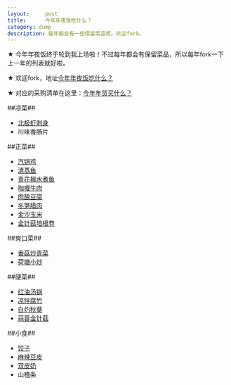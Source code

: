 ```yaml
---
layout:     post
title:      今年年夜饭吃什么？
category: dump
description: 每年都会有一些保留菜品呢。欢迎fork。
---
```

★ 今年年夜饭终于轮到我上场啦！不过每年都会有保留菜品，所以每年fork一下上一年的列表就好啦。

★ 欢迎fork，地址[今年年夜饭吃什么？](https://github.com/Mukosame/mukosame.github.io/blob/master/_posts/dump/2016-02-03-spring-festival-recipe-list.md)

★ 对应的采购清单在这里：[今年年货买什么？](https://mukosame.github.io/dump/spring-festival-food-list)

##凉菜##

* [北极虾刺身](http://www.xiachufang.com/recipe/100473808/)
* 川味香肠片

##正菜##

* [汽锅鸡](http://www.xiachufang.com/recipe/1008479/)
* [清蒸鱼](http://www.xiachufang.com/recipe/100375965/)
* [青花椒水煮鱼](http://www.xiachufang.com/recipe/100038511/)
* [咖喱牛肉](http://www.xiachufang.com/recipe/11889/)
* [肉酿豆腐](http://www.xiachufang.com/recipe/100054342/)
* [冬笋腊肉](http://www.xiachufang.com/recipe/86748/)
* [金沙玉米](http://www.xiachufang.com/recipe/263425/)
* [金针菇培根卷](http://www.xiachufang.com/recipe/229921/)

##爽口菜##

* [香菇炒青菜](http://www.xiachufang.com/recipe/1041422/)
* [荷塘小炒](http://www.xiachufang.com/recipe/28643/)

##硬菜##

* [红油汤锅](https://www.zhihu.com/question/21663896/answer/22198987)
* [凉拌腐竹](http://www.xiachufang.com/recipe/100446410/)
* [白灼秋葵](http://www.xiachufang.com/recipe/100363536/)
* [蒜蓉金针菇](http://www.xiachufang.com/recipe/260237/)

##小食##

* [饺子](http://www.xiachufang.com/recipe/100436107/)
* [麻辣豆皮](http://www.xiachufang.com/recipe/100431547/)
* [双皮奶](http://www.xiachufang.com/recipe/100347508/)
* 山楂条